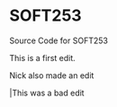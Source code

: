 # SOFT253
Source Code for SOFT253

This is a first edit.

Nick also made an edit

|This was a bad edit


